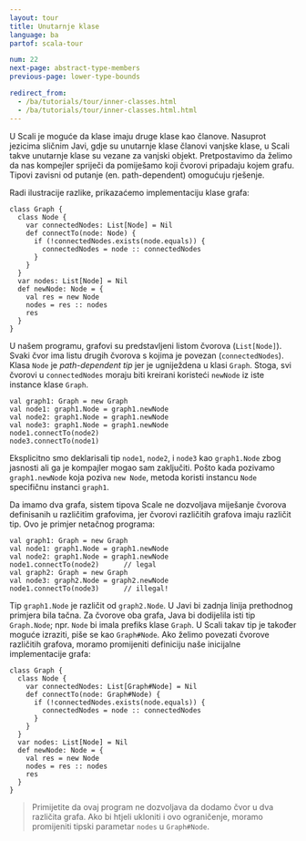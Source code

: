 ```yaml
---
layout: tour
title: Unutarnje klase
language: ba
partof: scala-tour

num: 22
next-page: abstract-type-members
previous-page: lower-type-bounds

redirect_from:
  - /ba/tutorials/tour/inner-classes.html
  - /ba/tutorials/tour/inner-classes.html.html
---
```


U Scali je moguće da klase imaju druge klase kao članove.
Nasuprot jezicima sličnim Javi, gdje su unutarnje klase članovi vanjske klase,
u Scali takve unutarnje klase su vezane za vanjski objekt.
Pretpostavimo da želimo da nas kompejler spriječi da pomiješamo koji čvorovi pripadaju kojem grafu. Tipovi zavisni od putanje (en. path-dependent) omogućuju rješenje.

Radi ilustracije razlike, prikazaćemo implementaciju klase grafa:

```tut
class Graph {
  class Node {
    var connectedNodes: List[Node] = Nil
    def connectTo(node: Node) {
      if (!connectedNodes.exists(node.equals)) {
        connectedNodes = node :: connectedNodes
      }
    }
  }
  var nodes: List[Node] = Nil
  def newNode: Node = {
    val res = new Node
    nodes = res :: nodes
    res
  }
}
```
 
U našem programu, grafovi su predstavljeni listom čvorova (`List[Node]`).
Svaki čvor ima listu drugih čvorova s kojima je povezan (`connectedNodes`). Klasa `Node` je _path-dependent tip_ jer je ugniježdena u klasi `Graph`. Stoga, svi čvorovi u `connectedNodes` moraju biti kreirani koristeći `newNode` iz iste instance klase `Graph`.

```tut
val graph1: Graph = new Graph
val node1: graph1.Node = graph1.newNode
val node2: graph1.Node = graph1.newNode
val node3: graph1.Node = graph1.newNode
node1.connectTo(node2)
node3.connectTo(node1)
```
 
Eksplicitno smo deklarisali tip `node1`, `node2`, i `node3` kao `graph1.Node` zbog jasnosti ali ga je kompajler mogao sam zaključiti. Pošto kada pozivamo `graph1.newNode` koja poziva `new Node`, metoda koristi instancu `Node` specifičnu instanci `graph1`.

Da imamo dva grafa, sistem tipova Scale ne dozvoljava miješanje  čvorova definisanih u različitim grafovima,
jer čvorovi različitih grafova imaju različit tip.
Ovo je primjer netačnog programa:
 
```
val graph1: Graph = new Graph
val node1: graph1.Node = graph1.newNode
val node2: graph1.Node = graph1.newNode
node1.connectTo(node2)      // legal
val graph2: Graph = new Graph
val node3: graph2.Node = graph2.newNode
node1.connectTo(node3)      // illegal!
```

Tip `graph1.Node` je različit od `graph2.Node`.
U Javi bi zadnja linija prethodnog primjera bila tačna.
Za čvorove oba grafa, Java bi dodijelila isti tip `Graph.Node`; npr. `Node` bi imala prefiks klase `Graph`.
U Scali takav tip je također moguće izraziti, piše se kao `Graph#Node`.
Ako želimo povezati čvorove različitih grafova, moramo promijeniti definiciju naše inicijalne implementacije grafa:
 
```tut
class Graph {
  class Node {
    var connectedNodes: List[Graph#Node] = Nil
    def connectTo(node: Graph#Node) {
      if (!connectedNodes.exists(node.equals)) {
        connectedNodes = node :: connectedNodes
      }
    }
  }
  var nodes: List[Node] = Nil
  def newNode: Node = {
    val res = new Node
    nodes = res :: nodes
    res
  }
}
```
 
> Primijetite da ovaj program ne dozvoljava da dodamo čvor u dva različita grafa.
Ako bi htjeli ukloniti i ovo ograničenje, moramo promijeniti tipski parametar `nodes` u `Graph#Node`.
